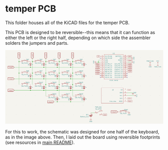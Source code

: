 # temper PCB

This folder houses all of the KiCAD files for the temper PCB.

This PCB is designed to be reversible--this means that it can function as either the left or the right half, depending on which side the assembler solders the jumpers and parts.

![PCB schematic](../images/temper-schematic.png)

For this to work, the schematic was designed for one half of the keyboard, as in the image above. Then, I laid out the board using reversible footprints (see resources in [main README](../README.md)).
